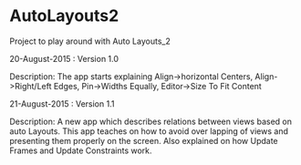 # AutoLayouts2
Project to play around with Auto Layouts_2

20-August-2015 : Version 1.0

Description: The app starts explaining Align->horizontal Centers, Align->Right/Left Edges, Pin->Widths Equally, Editor->Size To Fit Content

21-August-2015 : Version 1.1

Description: A new app which describes relations between views based on auto Layouts. This app teaches on how to avoid over lapping of views and presenting them properly on the screen. Also explained on how Update Frames and Update Constraints work.
